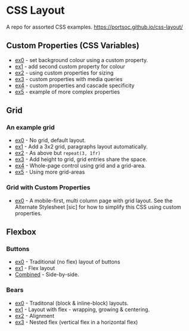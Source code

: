 # CSS Layout
A repo for assorted CSS examples.
https://portsoc.github.io/css-layout/

## Custom Properties (CSS Variables)
* [ex0](https://portsoc.github.io/css-layout/custom/ex0.html) - set background colour using a custom property.
* [ex1](https://portsoc.github.io/css-layout/custom/ex1.html) - add second custom property for colour
* [ex2](https://portsoc.github.io/css-layout/custom/ex2.html) - using custom properties for sizing
* [ex3](https://portsoc.github.io/css-layout/custom/ex3.html) - custom properties with media queries
* [ex4](https://portsoc.github.io/css-layout/custom/ex4.html) - custom properties and cascade specificity
* [ex5](https://portsoc.github.io/css-layout/custom/ex5.html) - example of more complex properties

## Grid

### An example grid
* [ex0](https://portsoc.github.io/css-layout/grid/ex0.html) - No grid, default layout.
* [ex1](https://portsoc.github.io/css-layout/grid/ex1.html) - Add a 3x2 grid, paragraphs layout automatically.
* [ex2](https://portsoc.github.io/css-layout/grid/ex2.html) - As above but `repeat(3, 1fr)`
* [ex3](https://portsoc.github.io/css-layout/grid/ex3.html) - Add height to grid, grid entries share the space.
* [ex4](https://portsoc.github.io/css-layout/grid/ex4.html) - Whole-page control using grid and a grid-area.
* [ex5](https://portsoc.github.io/css-layout/grid/ex5.html) - Using more grid-areas

### Grid with Custom Properties
* [ex0](https://portsoc.github.io/css-layout/gridcustom/ex0.html) - A mobile-first, multi column page with grid layout.  See the Alternate Stylesheet [sic] for how to simplify this CSS using custom properties.

## Flexbox

### Buttons
* [ex0](https://portsoc.github.io/css-layout/flexbox/buttons/0-traditional.html) - Traditional (no flex) layout of buttons
* [ex1](https://portsoc.github.io/css-layout/flexbox/buttons/1-flex.html) - Flex layout
* [Combined](https://portsoc.github.io/css-layout/flexbox/buttons/2-both.html) - Side-by-side.

### Bears
* [ex0](https://portsoc.github.io/css-layout/flexbox/bears/0-traditional.html) - Traditonal (block & inline-block) layouts.
* [ex1](https://portsoc.github.io/css-layout/flexbox/bears/1-flex.html) - Layout with flex - wrapping, growing & centering.
* [ex2](https://portsoc.github.io/css-layout/flexbox/bears/2-align-items.html) - Alignment
* [ex3](https://portsoc.github.io/css-layout/flexbox/bears/3-nested.html) - Nested flex (vertical flex in a horizontal flex)

